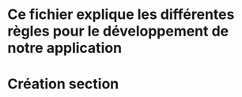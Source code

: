 # Ce fichier explique les différentes règles pour le développement de notre application




# Création section
